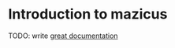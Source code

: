 # Introduction to mazicus

TODO: write [great documentation](http://jacobian.org/writing/what-to-write/)
